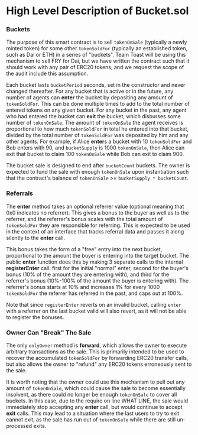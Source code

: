 High Level Description of Bucket.sol
===

### Buckets

The purpose of this smart contract is to sell `tokenOnSale` (typically a newly minted token) for some other `tokenSoldFor` (typically an established token, such as Dai or ETH) in a series of "buckets". Team Toast will be using this mechanism to sell FRY for Dai, but we have written the contract such that it should work with any pair of ERC20 tokens, and we request the scope of the audit include this assumption.

Each bucket lasts `bucketPeriod` seconds, set in the constructor and never changed thereafter. For any bucket that is active or in the future, any number of agents can **enter** the bucket by depositing any amount of `tokenSoldFor`. This can be done multiple times to add to the total number of entered tokens on any given bucket. For any bucket in the past, any agent who had entered the bucket can **exit** the bucket, which disburses some number of `tokenOnSale`. The amount of `tokenOnSale` the agent receives is proportional to how much `tokenSoldFor` in total he entered into that bucket, divided by the total number of `tokenSoldFor` was deposited by him and any other agents. For example, if Alice **enter**s a bucket with 10 `tokenSoldFor` and Bob enters with 90, and `bucketSupply` is 1000 `tokenOnSale`, then Alice can exit that bucket to claim 100 `tokenOnSale` while Bob can exit to claim 900.

The bucket sale is designed to end after `bucketCount` buckets. The owner is expected to fund the sale with enough `tokenOnSale` upon instantiation such that the contract's balance of `tokenOnSale` >= `bucketSupply * bucketCount`.

### Referrals

The **enter** method takes an optional referrer value (optional meaning that 0x0 indicates no referrer). This gives a bonus to the buyer as well as to the referrer, and the referrer's bonus scales with the total amount of `tokenSoldFor` they are responsible for referring. This is expected to be used in the context of an interface that tracks referral data and passes it along silently to the **enter** call.

This bonus takes the form of a "free" entry into the next bucket, proportional to the amount the buyer is entering into the target bucket. The public **enter** function does this by making 3 separate calls to the internal **registerEnter** call: first for the initial "normal" enter, second for the buyer's bonus (10% of the amount they are entering with), and third for the referrer's bonus (10%-100% of the amount the buyer is entering with). The referrer's bonus starts at 10% and increases 1% for every 1000 `tokenSoldFor` the referrer has referred in the past, and caps out at 100%.

Note that since `registerEnter` reverts on an invalid bucket, calling `enter` with a referrer on the last bucket valid will also revert, as it will not be able to register the bonuses.

### Owner Can "Break" The Sale

The only `onlyOwner` method is **forward**, which allows the owner to execute arbitrary transactions as the sale. This is primarily intended to be used to recover the accumulated `tokenSoldFor` by forwarding ERC20 transfer calls, but also allows the owner to "refund" any ERC20 tokens erroneously sent to the sale.

It is worth noting that the owner could use this mechanism to pull out any amount of `tokenOnSale`, which could cause the sale to become essentially insolvent, as there could no longer be enough `tokenOnSale` to cover all buckets. In this case, due to the require on line WHAT LINE, the sale would immediately stop accepting any **enter** call, but would continue to accept **exit** calls. This may lead to a situation where the last users to try to exit cannot exit, as the sale has run out of `tokenOnSale` while there are still un-processed exits.